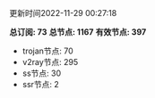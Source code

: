 更新时间2022-11-29 00:27:18

**总订阅: 73**
**总节点: 1167**
**有效节点: 397**
- trojan节点: 70
- v2ray节点: 295
- ss节点: 30
- ssr节点: 2
